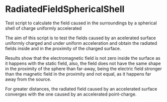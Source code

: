 # RadiatedFieldSphericalShell
Test script to calculate the field caused in the surroundings by a spherical shell of charge uniformly accelerated

The aim of this script is to test the fields caused by an acelerated surface uniformly charged and under uniform acceleration and obtain the radiated fields inside and in the proximity of the charged surface.

Results show that the electromagnetic field is not zero inside the surface as it happens with the static field, also, the field does not have the same shape in the proximity of the sphere than far-away, being the electric field stronger than the magnetic field in the proximity and not equal, as it happens far away from the source.

For greater distances, the radiated field caused by an accelerated surface converges with the one caused by an accelerated point-charge.
